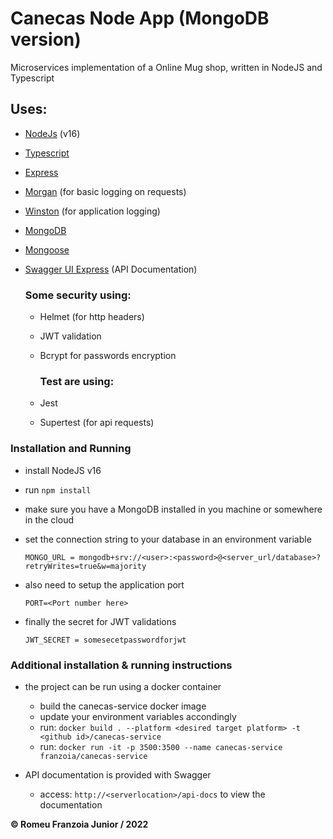 # Canecas Node App (MongoDB version)
Microservices implementation of a Online Mug shop, written in NodeJS and Typescript

## **Uses:**

* [NodeJs] (v16)
* [Typescript]
* [Express]
* [Morgan] (for basic logging on requests)
* [Winston] (for application logging)
* [MongoDB]
* [Mongoose]
* [Swagger UI Express] (API Documentation)

    ### **Some security using:**

  * Helmet (for http headers)
  * JWT validation
  * Bcrypt for passwords encryption

    ### **Test are using:**

  * Jest
  * Supertest (for api requests)

### **Installation and Running**

* install NodeJS v16
* run ```npm install```
* make sure you have a MongoDB installed in you machine or somewhere in the cloud
* set the connection string to your database in an environment variable

    ```MONGO_URL = mongodb+srv://<user>:<password>@<server_url/database>?retryWrites=true&w=majority```

* also need to setup the application port

    ```PORT=<Port number here>```

* finally the secret for JWT validations

    ```JWT_SECRET = somesecetpasswordforjwt```

### Additional installation & running instructions

- the project can be run using a docker container
    - build the canecas-service docker image
    - update your environment variables accondingly
    - run: ```docker build . --platform <desired target platform> -t <github id>/canecas-service```
    - run: ```docker run -it -p 3500:3500 --name canecas-service franzoia/canecas-service```

- API documentation is provided with Swagger
    - access: ```http://<serverlocation>/api-docs``` to view the documentation


**© Romeu Franzoia Junior / 2022**

[//]: # (These are reference links used in the body of this note and get stripped out when the markdown processor does its job. There is no need to format nicely because it shouldn't be seen. Thanks SO - http://stackoverflow.com/questions/4823468/store-comments-in-markdown-syntax)
    
[NodeJS]: <http://nodejs.org>
[TypeScript]: <http://typescriptlang.org/>
[Express]: <http://expressjs.com>
[MongoDB]: <http://mongodb.org/>
[Mongoose]: <http://mongoosejs.com/>
[Morgan]: <http://npmjs.com/package/morgan>
[Winston]: <http://npmjs.com/package/winston>
[Swagger UI Express]: <http://npmjs.com/package/swagger-ui-express>

